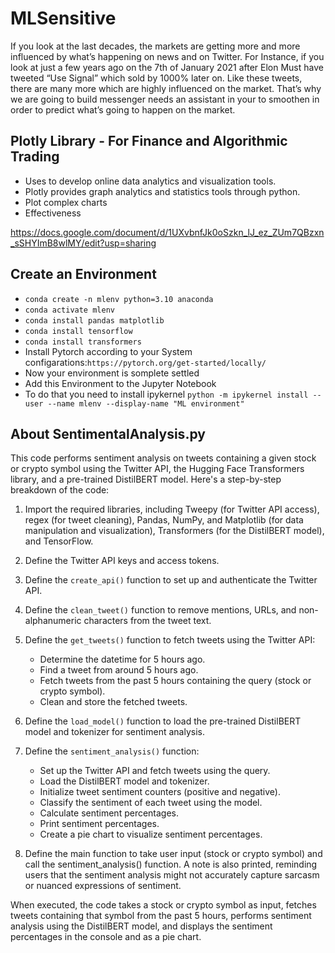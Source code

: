 # MLSensitive

If you look at the last decades, the markets are getting more and more influenced by what’s happening on news and on Twitter. For Instance, if you look at just a few years ago on the 7th of January 2021 after Elon Must have tweeted “Use Signal” which sold by 1000% later on. Like these tweets, there are many more which are highly influenced on the market. That’s why we are going to build messenger needs an assistant in your to smoothen in order to predict what’s going to happen on the market.

## Plotly Library - For Finance and Algorithmic Trading

  - Uses to develop online data analytics and visualization tools.
  - Plotly provides graph analytics and statistics tools through python.
  - Plot complex charts
  - Effectiveness

https://docs.google.com/document/d/1UXvbnfJk0oSzkn_lJ_ez_ZUm7QBzxn_sSHYImB8wlMY/edit?usp=sharing

## Create an Environment

- `conda create -n mlenv python=3.10 anaconda`
- `conda activate mlenv`
- `conda install pandas matplotlib`
- `conda install tensorflow`
- `conda install transformers`
- Install Pytorch according to your System configarations:`https://pytorch.org/get-started/locally/`
- Now your environment is somplete settled
- Add this Environment to the Jupyter Notebook
- To do that you need to install ipykernel `python -m ipykernel install --user --name mlenv --display-name "ML environment"`


## About SentimentalAnalysis.py

This code performs sentiment analysis on tweets containing a given stock or crypto symbol using the Twitter API, the Hugging Face Transformers library, and a pre-trained DistilBERT model. Here's a step-by-step breakdown of the code:

1. Import the required libraries, including Tweepy (for Twitter API access), regex (for tweet cleaning), Pandas, NumPy, and Matplotlib (for data manipulation and visualization), Transformers (for the DistilBERT model), and TensorFlow.

2. Define the Twitter API keys and access tokens.

3. Define the `create_api()` function to set up and authenticate the Twitter API.

4. Define the `clean_tweet()` function to remove mentions, URLs, and non-alphanumeric characters from the tweet text.

5. Define the `get_tweets()` function to fetch tweets using the Twitter API:

    - Determine the datetime for 5 hours ago.
    - Find a tweet from around 5 hours ago. 
    - Fetch tweets from the past 5 hours containing the query (stock or crypto symbol). 
    - Clean and store the fetched tweets.

6. Define the `load_model()` function to load the pre-trained DistilBERT model and tokenizer for sentiment analysis.

7. Define the `sentiment_analysis()` function:

    - Set up the Twitter API and fetch tweets using the query.
    - Load the DistilBERT model and tokenizer.
    - Initialize tweet sentiment counters (positive and negative).
    - Classify the sentiment of each tweet using the model.
    - Calculate sentiment percentages.
    - Print sentiment percentages.
    - Create a pie chart to visualize sentiment percentages.

8. Define the main function to take user input (stock or crypto symbol) and call the sentiment_analysis() function. A note is also printed, reminding users that the sentiment analysis might not accurately capture sarcasm or nuanced expressions of sentiment.

When executed, the code takes a stock or crypto symbol as input, fetches tweets containing that symbol from the past 5 hours, performs sentiment analysis using the DistilBERT model, and displays the sentiment percentages in the console and as a pie chart.
